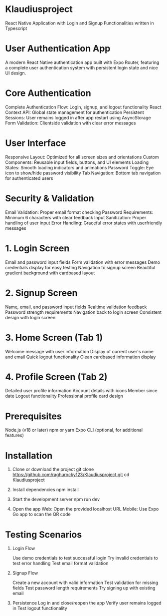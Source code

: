 # Klaudiusproject

React Native Application with Login and Signup Functionalities written in Typescript

# User Authentication App

A modern React Native authentication app built with Expo Router, featuring a complete user authentication system with persistent login state and nice UI design.

# Core Authentication

Complete Authentication Flow: Login, signup, and logout functionality
React Context API: Global state management for authentication
Persistent Sessions: User remains logged in after app restart using AsyncStorage
Form Validation: Clientside validation with clear error messages

# User Interface

Responsive Layout: Optimized for all screen sizes and orientations
Custom Components: Reusable input fields, buttons, and UI elements
Loading States: Smooth loading indicators and animations
Password Toggle: Eye icon to show/hide password visibility
Tab Navigation: Bottom tab navigation for authenticated users

# Security & Validation

Email Validation: Proper email format checking
Password Requirements: Minimum 6 characters with clear feedback
Input Sanitization: Proper handling of user input
Error Handling: Graceful error states with userfriendly messages

# 1. Login Screen

Email and password input fields
Form validation with error messages
Demo credentials display for easy testing
Navigation to signup screen
Beautiful gradient background with cardbased layout

# 2. Signup Screen

Name, email, and password input fields
Realtime validation feedback
Password strength requirements
Navigation back to login screen
Consistent design with login screen

# 3. Home Screen (Tab 1)

Welcome message with user information
Display of current user's name and email
Quick logout functionality
Clean cardbased information display

# 4. Profile Screen (Tab 2)

Detailed user profile information
Account details with icons
Member since date
Logout functionality
Professional profile card design

# Prerequisites

Node.js (v18 or later)
npm or yarn
Expo CLI (optional, for additional features)

# Installation

1. Clone or download the project
   git clone https://github.com/raghurocky123/Klaudiusproject.git
   cd Klaudiusproject

2. Install dependencies
   npm install

3. Start the development server
   npm run dev

4. Open the app
   Web: Open the provided localhost URL
   Mobile: Use Expo Go app to scan the QR code

# Testing Scenarios

1. Login Flow

   Use demo credentials to test successful login
   Try invalid credentials to test error handling
   Test email format validation

2. Signup Flow

   Create a new account with valid information
   Test validation for missing fields
   Test password length requirements
   Try signing up with existing email

3. Persistence
   Log in and close/reopen the app
   Verify user remains logged in
   Test logout functionality
